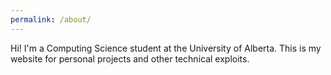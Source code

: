 ```yaml
---
permalink: /about/
---
```


Hi! I'm a Computing Science student at the University of Alberta. This is my website for personal projects and other technical exploits.
